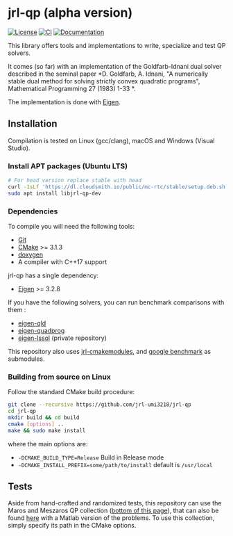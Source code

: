 jrl-qp (alpha version)
======================

[![License](https://img.shields.io/badge/License-BSD%203--Clause-green.svg)](https://opensource.org/licenses/BSD-3-Clause)
[![CI](https://github.com/jrl-umi3218/jrl-qp/workflows/CI%20of%20jrl-qp/badge.svg?branch=master)](https://github.com/jrl-umi3218/jrl-qp/actions?query=workflow%3A%22CI+of+jrl-qp%22)
[![Documentation](https://img.shields.io/badge/doxygen-online-brightgreen?logo=read-the-docs&style=flat)](http://jrl-umi3218.github.io/jrl-qp/doxygen/HEAD/index.html)

This library offers tools and implementations to write, specialize and test QP solvers.

It comes (so far) with an implementation of the Goldfarb-Idnani dual solver described in the seminal paper *D. Goldfarb, A. Idnani, "A numerically stable dual method for solving strictly convex quadratic programs", Mathematical Programming 27 (1983) 1-33 *.

The implementation is done with [Eigen](http://eigen.tuxfamily.org/index.php?title=Main_Page).


Installation
-------------

Compilation is tested on Linux (gcc/clang), macOS and Windows (Visual Studio).

### Install APT packages (Ubuntu LTS)

```bash
# For head version replace stable with head
curl -1sLf 'https://dl.cloudsmith.io/public/mc-rtc/stable/setup.deb.sh' | sudo -E bash
sudo apt install libjrl-qp-dev
```

### Dependencies

To compile you will need the following tools:

 * [Git](https://git-scm.com/)
 * [CMake](https://cmake.org/) >= 3.1.3
 * [doxygen](http://www.doxygen.org)
 * A compiler with C++17 support

jrl-qp has a single dependency:
 * [Eigen](http://eigen.tuxfamily.org/index.php?title=Main_Page) >= 3.2.8

If you have the following solvers, you can run benchmark comparisons with them :
 * [eigen-qld](https://github.com/jrl-umi3218/eigen-qld)
 * [eigen-quadprog](https://github.com/jrl-umi3218/eigen-quadprog)
 * [eigen-lssol](git@gite.lirmm.fr:multi-contact/eigen-lssol.git) (private repository)


This repository also uses [jrl-cmakemodules](https://github.com/jrl-umi3218/jrl-cmakemodules), and [google benchmark](https://github.com/google/benchmark) as submodules.

### Building from source on Linux

Follow the standard CMake build procedure:

```sh
git clone --recursive https://github.com/jrl-umi3218/jrl-qp
cd jrl-qp
mkdir build && cd build
cmake [options] ..
make && sudo make install
```

where the main options are:
 * `-DCMAKE_BUILD_TYPE=Release` Build in Release mode
 * `-DCMAKE_INSTALL_PREFIX=some/path/to/install` default is `/usr/local`


Tests
-----
Aside from hand-crafted and randomized tests, this repository can use the Maros and Meszaros QP collection ([bottom of this page](http://www.doc.ic.ac.uk/~im/)), that can also be found [here](https://github.com/YimingYAN/QP-Test-Problems) with a Matlab version of the problems.
To use this collection, simply specify its path in the CMake options.
